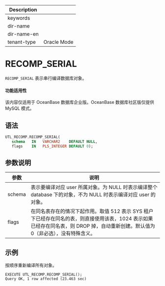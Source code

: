 | Description   |                 |
|---------------|-----------------|
| keywords      |                 |
| dir-name      |                 |
| dir-name-en   |                 |
| tenant-type   | Oracle Mode     |

# RECOMP_SERIAL

`RECOMP_SERIAL` 表示串行编译数据库对象。

 <main id="notice" >
    <h4>功能适用性</h4>
    <p>该内容仅适用于 OceanBase 数据库企业版。OceanBase 数据库社区版仅提供 MySQL 模式。</p>
  </main>

## 语法

```sql
UTL_RECOMP.RECOMP_SERIAL(
   schema   IN   VARCHAR2    DEFAULT NULL,
   flags    IN   PLS_INTEGER DEFAULT 0);
```

## 参数说明

|                       参数            |                说明                       |
|--------------------------------------------|---------------------------------------------------|
|schema|表示要编译对应 user 所属对象。为 NULL 时表示编译整个 database 下的对象，不为 NULL 时表示编译对应 user 的对象。|
|flags|在同名表存在的情况下起作用。取值 512 表示 SYS 租户下已经存在同名的表，则直接使用该表，1024 表示如果已经存在同名表，则 DROP 掉，自动重新创建。默认值为 0（非必选），没有特殊含义。|

## 示例

按顺序重新编译所有对象。

```shell
EXECUTE UTL_RECOMP.RECOMP_SERIAL();
Query OK, 1 row affected (23.463 sec)
```
